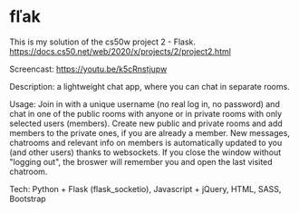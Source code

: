 # fľak

This is my solution of the cs50w project 2 - Flask. https://docs.cs50.net/web/2020/x/projects/2/project2.html

Screencast: https://youtu.be/k5cRnstjupw

Description: a lightweight chat app, where you can chat in separate rooms.

Usage: Join in with a unique username (no real log in, no password) and chat in one of the public rooms with anyone or in private rooms with only selected users (members). 
Create new public and private rooms and add members to the private ones, if you are already a member. 
New messages, chatrooms and relevant info on members is automatically updated to you (and other users) thanks to websockets.
If you close the window without "logging out", the broswer will remember you and open the last visited chatroom.

Tech: Python + Flask (flask_socketio), Javascript + jQuery, HTML, SASS, Bootstrap